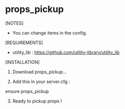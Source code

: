 # props_pickup

[NOTES]

* You can change items in the config.

[REQUIREMENTS]
  
* utility_lib : https://github.com/utility-library/utility_lib

[INSTALLATION]

1) Download props_pickup...

2) Add this in your server.cfg :

ensure props_pickup


3) Ready to pickup props !
